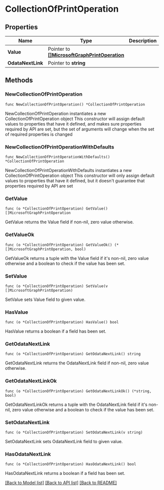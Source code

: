 # CollectionOfPrintOperation

## Properties

Name | Type | Description | Notes
------------ | ------------- | ------------- | -------------
**Value** | Pointer to [**[]MicrosoftGraphPrintOperation**](MicrosoftGraphPrintOperation.md) |  | [optional] 
**OdataNextLink** | Pointer to **string** |  | [optional] 

## Methods

### NewCollectionOfPrintOperation

`func NewCollectionOfPrintOperation() *CollectionOfPrintOperation`

NewCollectionOfPrintOperation instantiates a new CollectionOfPrintOperation object
This constructor will assign default values to properties that have it defined,
and makes sure properties required by API are set, but the set of arguments
will change when the set of required properties is changed

### NewCollectionOfPrintOperationWithDefaults

`func NewCollectionOfPrintOperationWithDefaults() *CollectionOfPrintOperation`

NewCollectionOfPrintOperationWithDefaults instantiates a new CollectionOfPrintOperation object
This constructor will only assign default values to properties that have it defined,
but it doesn't guarantee that properties required by API are set

### GetValue

`func (o *CollectionOfPrintOperation) GetValue() []MicrosoftGraphPrintOperation`

GetValue returns the Value field if non-nil, zero value otherwise.

### GetValueOk

`func (o *CollectionOfPrintOperation) GetValueOk() (*[]MicrosoftGraphPrintOperation, bool)`

GetValueOk returns a tuple with the Value field if it's non-nil, zero value otherwise
and a boolean to check if the value has been set.

### SetValue

`func (o *CollectionOfPrintOperation) SetValue(v []MicrosoftGraphPrintOperation)`

SetValue sets Value field to given value.

### HasValue

`func (o *CollectionOfPrintOperation) HasValue() bool`

HasValue returns a boolean if a field has been set.

### GetOdataNextLink

`func (o *CollectionOfPrintOperation) GetOdataNextLink() string`

GetOdataNextLink returns the OdataNextLink field if non-nil, zero value otherwise.

### GetOdataNextLinkOk

`func (o *CollectionOfPrintOperation) GetOdataNextLinkOk() (*string, bool)`

GetOdataNextLinkOk returns a tuple with the OdataNextLink field if it's non-nil, zero value otherwise
and a boolean to check if the value has been set.

### SetOdataNextLink

`func (o *CollectionOfPrintOperation) SetOdataNextLink(v string)`

SetOdataNextLink sets OdataNextLink field to given value.

### HasOdataNextLink

`func (o *CollectionOfPrintOperation) HasOdataNextLink() bool`

HasOdataNextLink returns a boolean if a field has been set.


[[Back to Model list]](../README.md#documentation-for-models) [[Back to API list]](../README.md#documentation-for-api-endpoints) [[Back to README]](../README.md)


